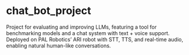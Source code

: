 # chat_bot_project
Project for evaluating and improving LLMs, featuring a tool for benchmarking models and a chat system with text + voice support. Deployed on PAL Robotics’ ARI robot with STT, TTS, and real-time audio, enabling natural human-like conversations.
